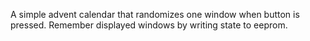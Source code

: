 A simple advent calendar that randomizes one window when button is pressed. Remember displayed windows by writing state to eeprom.
